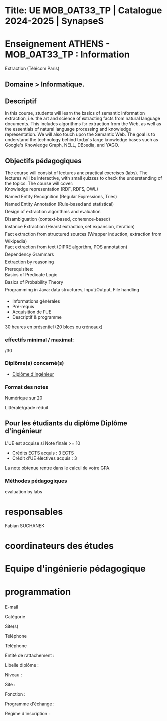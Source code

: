 # Title: UE MOB_0AT33_TP | Catalogue 2024-2025 | SynapseS

#  [ ](/catalogue/2024-2025) Enseignement ATHENS \- MOB_0AT33_TP : Information
Extraction (Télécom Paris)

## Domaine > Informatique.

## Descriptif

In this course, students will learn the basics of semantic information
extraction, i.e. the art and science of extracting facts from natural language
documents. This includes algorithms for extraction from the Web, as well as
the essentials of natural language processing and knowledge representation. We
will also touch upon the Semantic Web. The goal is to understand the
technology behind today's large knowledge bases such as Google's Knowledge
Graph, NELL, DBpedia, and YAGO.

## Objectifs pédagogiques

The course will consist of lectures and practical exercises (labs). The
lectures will be interactive, with small quizzes to check the understanding of
the topics. The course will cover:  
 Knowledge representation (RDF, RDFS, OWL)  
 Named Entity Recognition (Regular Expressions, Tries)  
 Named Entity Annotation (Rule-based and statistical)  
 Design of extraction algorithms and evaluation  
 Disambiguation (context-based, coherence-based)  
 Instance Extraction (Hearst extraction, set expansion, iteration)  
 Fact extraction from structured sources (Wrapper induction, extraction from
Wikipedia)  
 Fact extraction from text (DIPRE algorithm, POS annotation)  
 Dependency Grammars  
 Extraction by reasoning  
Prerequisites:  
 Basics of Predicate Logic  
 Basics of Probability Theory  
 Programming in Java: data structures, Input/Output, File handling  

  * Informations générales
  * Pré-requis
  * Acquisition de l'UE
  * Descriptif & programme

30 heures en présentiel (20 blocs ou créneaux)

### effectifs minimal / maximal:

/30

### Diplôme(s) concerné(s)

  * [Diplôme d'ingénieur](/catalogue/2024-2025/diplome/4/ING-diplome-d-ingenieur)

### Format des notes

Numérique sur 20

Littérale/grade réduit

## Pour les étudiants du diplôme Diplôme d'ingénieur

L'UE est acquise si Note finale >= 10

  * Crédits ECTS acquis : 3 ECTS
  * Crédit d'UE électives acquis : 3

La note obtenue rentre dans le calcul de votre GPA.

### Méthodes pédagogiques

evaluation by labs

# responsables

Fabian SUCHANEK

# coordinateurs des études

# Equipe d'ingénierie pédagogique

# programmation

###

E-mail

Catégorie

Site(s)

Téléphone

Téléphone

Entité de rattachement :

Libelle diplôme :

Niveau :

Site :

Fonction :

Programme d'échange :

Régime d'inscription :

